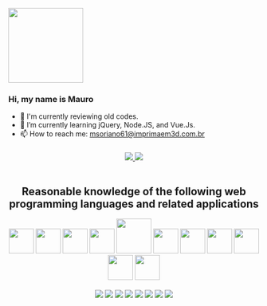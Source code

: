 
<img height="150px" src="https://github.com/msoriano61/msoriano61/assets/118784807/d0f9be39-1d7e-4271-9b57-cc95b10733cd"/><br>
### Hi, my name is Mauro

- 🔭 I'm currently reviewing old codes. 
- 🌱 I’m currently learning jQuery, Node.JS, and Vue.Js.
- 📫 How to reach me: msoriano61@imprimaem3d.com.br

###
###
###

<!--
**msoriano61/msoriano61** is a ✨ _special_ ✨ repository because its `README.md` (this file) appears on your GitHub profile.

Here are some ideas to get you started:

- 🔭 I’m currently working on ...
- 🌱 I’m currently learning ...
- 👯 I’m looking to collaborate on ...
- 🤔 I’m looking for help with ...
- 💬 Ask me about ...
- 📫 How to reach me: ...
- 😄 Pronouns: ...
- ⚡ Fun fact: ...
-->
<div align="center">
  <a href="github.com/msoriano61"/>
   <img src="https://github-readme-stats.vercel.app/api?username=msoriano61&show_icons=true&theme=tokyonight"/>
  </a>
  <a href="github.com/msoriano61"/>
   <img src="https://github-readme-stats.vercel.app/api/top-langs/?username=msoriano61&theme=tokyonight&layout=compact"/>
  </a>
</div>

<div align="center"><br>
 <h2>Reasonable knowledge of the following web programming languages and related applications</h2>
<img height="50px" src="https://github.com/msoriano61/msoriano61/assets/118784807/c6f5601d-ef0f-44f8-bf99-91d06ec30a58"/>
<img height="50px" src="https://github.com/msoriano61/msoriano61/assets/118784807/10b0d313-448b-4a69-937a-53a8ce74514d"/>
<img height="50px" src="https://github.com/msoriano61/msoriano61/assets/118784807/6a686b5e-a0ec-4a5c-add4-21783692fa97"/>
<img height="50px" src="https://github.com/msoriano61/msoriano61/assets/118784807/64d3d50e-e859-46c2-9ee6-cc51a66b2b46"/>
<img height="70px" src="https://github.com/msoriano61/msoriano61/assets/118784807/a4cb260b-5f51-4713-830a-6b41792ecaae"/>
<img height="50px" src="https://github.com/msoriano61/msoriano61/assets/118784807/d22a1b7f-dfa7-410c-a949-15ff289be90b"/>
<img height="50px" src="https://github.com/msoriano61/msoriano61/assets/118784807/fb74f2dc-3530-4d77-a998-183ca5cd1136"/>
<img height="50px" src="https://github.com/msoriano61/msoriano61/assets/118784807/a4189405-898c-4ee0-8907-2ef6a229d8fb"/>
<img height="50px" src="https://github.com/msoriano61/msoriano61/assets/118784807/59749793-09f1-4365-8dd9-391fe52e058d"/>
<img height="50px" src="https://github.com/msoriano61/msoriano61/assets/118784807/3334af57-fe06-4774-9566-e688f07d428d"/>
<img height="50px" src="https://github.com/msoriano61/msoriano61/assets/118784807/824e2c9d-8bdd-4a53-9eb1-d7e26813ea0b"/>
</div>

<div align="center"><br>
  <img src="https://img.shields.io/badge/HTML5-E34F26?style=for-the-badge&logo=html5&logoColor=white"/>
  <img src="https://img.shields.io/badge/CSS3-1572B6?style=for-the-badge&logo=css3&logoColor=white"/>
  <img src="https://img.shields.io/badge/JavaScript-F7DF1E?style=for-the-badge&logo=javascript&logoColor=black"/>
  <img src="https://img.shields.io/badge/PHP-777BB4?style=for-the-badge&logo=php&logoColor=white"/>
  <img src="https://img.shields.io/badge/MySQL-00000F?style=for-the-badge&logo=mysql&logoColor=white"/>
  <img src="https://img.shields.io/badge/Bootstrap-563D7C?style=for-the-badge&logo=bootstrap&logoColor=white"/>
  <img src="https://img.shields.io/badge/Wordpress-21759B?style=for-the-badge&logo=wordpress&logoColor=white"/>
  <img src="https://img.shields.io/badge/Debian-A81D33?style=for-the-badge&logo=debian&logoColor=white"/>
</div>

